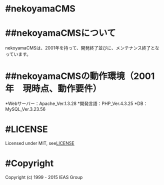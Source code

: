 #nekoyamaCMS
========

##nekoyamaCMSについて
========
nekoyamaCMSは、2001年を持って、開発終了並びに、メンテナンス終了となっています。

##nekoyamaCMSの動作環境（2001年　現時点、動作要件）
========
*Webサーバー：Apache_Ver.1.3.28
*開発言語：PHP_Ver.4.3.25
*DB：MySQL_Ver.3.23.56

#LICENSE
========
Licensed under MIT, see[LICENSE](https://github.com/win-k/nekoyamaCMS/blob/master/LICENSE)

#Copyright
========
Copyright (c) 1999 - 2015 IEAS Group